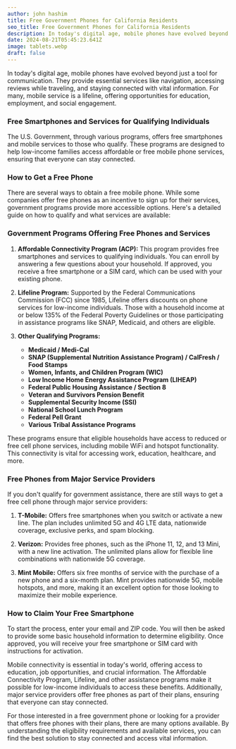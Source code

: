 ```yaml
---
author: john hashim
title: Free Government Phones for California Residents
seo_title: Free Government Phones for California Residents
description: In today's digital age, mobile phones have evolved beyond just a tool for communication. 
date: 2024-08-21T05:45:23.641Z
image: tablets.webp
draft: false
---
```



In today's digital age, mobile phones have evolved beyond just a tool for communication. They provide essential services like navigation, accessing reviews while traveling, and staying connected with vital information. For many, mobile service is a lifeline, offering opportunities for education, employment, and social engagement.

### Free Smartphones and Services for Qualifying Individuals

The U.S. Government, through various programs, offers free smartphones and mobile services to those who qualify. These programs are designed to help low-income families access affordable or free mobile phone services, ensuring that everyone can stay connected.

### How to Get a Free Phone

There are several ways to obtain a free mobile phone. While some companies offer free phones as an incentive to sign up for their services, government programs provide more accessible options. Here's a detailed guide on how to qualify and what services are available:

### Government Programs Offering Free Phones and Services

1. **Affordable Connectivity Program (ACP):** This program provides free smartphones and services to qualifying individuals. You can enroll by answering a few questions about your household. If approved, you receive a free smartphone or a SIM card, which can be used with your existing phone.

2. **Lifeline Program:** Supported by the Federal Communications Commission (FCC) since 1985, Lifeline offers discounts on phone services for low-income individuals. Those with a household income at or below 135% of the Federal Poverty Guidelines or those participating in assistance programs like SNAP, Medicaid, and others are eligible.

3. **Other Qualifying Programs:**
   - **Medicaid / Medi-Cal**
   - **SNAP (Supplemental Nutrition Assistance Program) / CalFresh / Food Stamps**
   - **Women, Infants, and Children Program (WIC)**
   - **Low Income Home Energy Assistance Program (LIHEAP)**
   - **Federal Public Housing Assistance / Section 8**
   - **Veteran and Survivors Pension Benefit**
   - **Supplemental Security Income (SSI)**
   - **National School Lunch Program**
   - **Federal Pell Grant**
   - **Various Tribal Assistance Programs**

These programs ensure that eligible households have access to reduced or free cell phone services, including mobile WiFi and hotspot functionality. This connectivity is vital for accessing work, education, healthcare, and more.

### Free Phones from Major Service Providers

If you don't qualify for government assistance, there are still ways to get a free cell phone through major service providers:

1. **T-Mobile:** Offers free smartphones when you switch or activate a new line. The plan includes unlimited 5G and 4G LTE data, nationwide coverage, exclusive perks, and spam blocking.

2. **Verizon:** Provides free phones, such as the iPhone 11, 12, and 13 Mini, with a new line activation. The unlimited plans allow for flexible line combinations with nationwide 5G coverage.

3. **Mint Mobile:** Offers six free months of service with the purchase of a new phone and a six-month plan. Mint provides nationwide 5G, mobile hotspots, and more, making it an excellent option for those looking to maximize their mobile experience.

### How to Claim Your Free Smartphone

To start the process, enter your email and ZIP code. You will then be asked to provide some basic household information to determine eligibility. Once approved, you will receive your free smartphone or SIM card with instructions for activation.


Mobile connectivity is essential in today's world, offering access to education, job opportunities, and crucial information. The Affordable Connectivity Program, Lifeline, and other assistance programs make it possible for low-income individuals to access these benefits. Additionally, major service providers offer free phones as part of their plans, ensuring that everyone can stay connected.

For those interested in a free government phone or looking for a provider that offers free phones with their plans, there are many options available. By understanding the eligibility requirements and available services, you can find the best solution to stay connected and access vital information.

